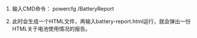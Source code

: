 1. 输入CMD命令：
powercfg /BatteryReport

2. 此时会生成一个HTML文件，再输入battery-report.html运行，就会弹出一份HTML关于电池使用情况的报告。

